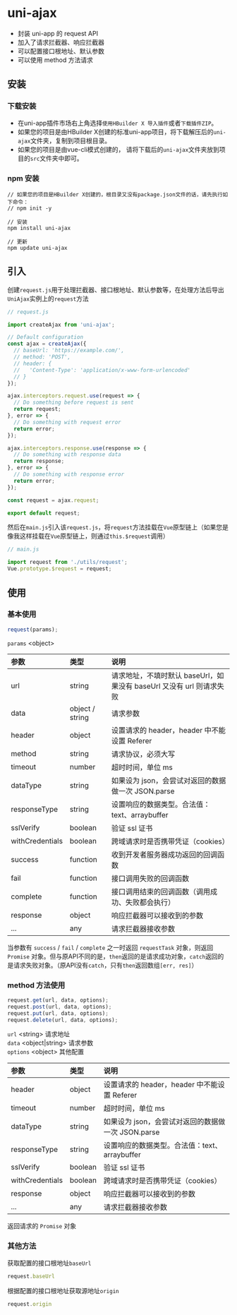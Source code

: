 # uni-ajax

* 封装 uni-app 的 request API
* 加入了请求拦截器、响应拦截器
* 可以配置接口根地址、默认参数
* 可以使用 method 方法请求

## 安装

### 下载安装

* 在uni-app插件市场右上角选择`使用HBuilder X 导入插件`或者`下载插件ZIP`。
* 如果您的项目是由HBuilder X创建的标准uni-app项目，将下载解压后的`uni-ajax`文件夹，复制到项目根目录。
* 如果您的项目是由vue-cli模式创建的， 请将下载后的`uni-ajax`文件夹放到项目的`src`文件夹中即可。


### npm 安装
```
// 如果您的项目是HBuilder X创建的，根目录又没有package.json文件的话，请先执行如下命令：
// npm init -y

// 安装
npm install uni-ajax

// 更新
npm update uni-ajax
```

## 引入

创建`request.js`用于处理拦截器、接口根地址、默认参数等，在处理方法后导出`UniAjax`实例上的`request`方法

``` JavaScript
// request.js

import createAjax from 'uni-ajax';

// Default configuration
const ajax = createAjax({
  // baseUrl: 'https://example.com/',
  // method: 'POST',
  // header: {
  //   'Content-Type': 'application/x-www-form-urlencoded'
  // }
});

ajax.interceptors.request.use(request => {
  // Do something before request is sent
  return request;
}, error => {
  // Do something with request error
  return error;
});

ajax.interceptors.response.use(response => {
  // Do something with response data
  return response;
}, error => {
  // Do something with response error
  return error;
});

const request = ajax.request;

export default request;
```

然后在`main.js`引入该`request.js`，将`request`方法挂载在`Vue`原型链上（如果您是像我这样挂载在`Vue`原型链上，则通过`this.$request`调用）

``` JavaScript
// main.js

import request from './utils/request';
Vue.prototype.$request = request;
```

## 使用

### 基本使用

``` JavaScript
request(params);
```

`params` \<object\>

| 参数            | 类型             | 说明 |
| :---            | :---            | :--- |
| url             | string          | 请求地址，不填时默认 baseUrl，如果没有 baseUrl 又没有 url 则请求失败 |
| data            | object / string | 请求参数 |
| header          | object          | 设置请求的 header，header 中不能设置 Referer |
| method          | string          | 请求协议，必须大写 |
| timeout         | number          | 超时时间，单位 ms |
| dataType        | string          | 如果设为 json，会尝试对返回的数据做一次 JSON.parse |
| responseType    | string          | 设置响应的数据类型。合法值：text、arraybuffer |
| sslVerify       | boolean         | 验证 ssl 证书 |
| withCredentials | boolean         | 跨域请求时是否携带凭证（cookies） |
| success         | function        | 收到开发者服务器成功返回的回调函数 |
| fail            | function        | 接口调用失败的回调函数 |
| complete        | function        | 接口调用结束的回调函数（调用成功、失败都会执行） |
| response        | object          | 响应拦截器可以接收到的参数 |
| ...             | any             | 请求拦截器接收参数 |

当参数有 `success` / `fail` / `complete` 之一时返回 `requestTask` 对象，则返回 `Promise` 对象。但与原API不同的是，`then`返回的是请求成功对象，`catch`返回的是请求失败对象。（原API没有`catch`，只有`then`返回数组`[err, res]`）


### method 方法使用

``` JavaScript
request.get(url, data, options);
request.post(url, data, options);
request.put(url, data, options);
request.delete(url, data, options);
```

`url` \<string\> 请求地址  
`data` \<object|string\> 请求参数  
`options` \<object\> 其他配置

| 参数            | 类型    | 说明 |
| :---            | :---    | :--- |
| header          | object  | 设置请求的 header，header 中不能设置 Referer |
| timeout         | number  | 超时时间，单位 ms |
| dataType        | string  | 如果设为 json，会尝试对返回的数据做一次 JSON.parse |
| responseType    | string  | 设置响应的数据类型。合法值：text、arraybuffer |
| sslVerify       | boolean | 验证 ssl 证书 |
| withCredentials | boolean | 跨域请求时是否携带凭证（cookies） |
| response        | object  | 响应拦截器可以接收到的参数 |
| ...             | any     | 请求拦截器接收参数 |

返回请求的 `Promise` 对象

### 其他方法

获取配置的接口根地址`baseUrl`
``` JavaScript
request.baseUrl
```

根据配置的接口根地址获取源地址`origin`
``` JavaScript
request.origin
```
